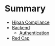 # Summary

- [Hipaa Compliance](./hipaa.md)
- [Backend](backend/README.md)
    - [Authentication](backend/authentication.md)
- [Red Cap](red_cap/README.md)
